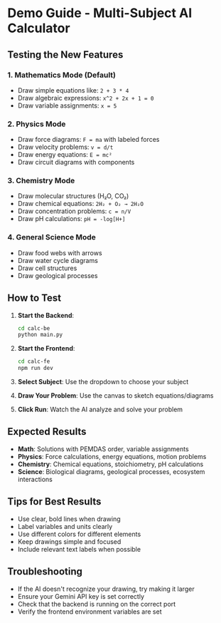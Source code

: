 # Demo Guide - Multi-Subject AI Calculator

## Testing the New Features

### 1. **Mathematics Mode** (Default)
- Draw simple equations like: `2 + 3 * 4`
- Draw algebraic expressions: `x^2 + 2x + 1 = 0`
- Draw variable assignments: `x = 5`

### 2. **Physics Mode**
- Draw force diagrams: `F = ma` with labeled forces
- Draw velocity problems: `v = d/t`
- Draw energy equations: `E = mc²`
- Draw circuit diagrams with components

### 3. **Chemistry Mode**
- Draw molecular structures (H₂O, CO₂)
- Draw chemical equations: `2H₂ + O₂ → 2H₂O`
- Draw concentration problems: `c = n/V`
- Draw pH calculations: `pH = -log[H+]`

### 4. **General Science Mode**
- Draw food webs with arrows
- Draw water cycle diagrams
- Draw cell structures
- Draw geological processes

## How to Test

1. **Start the Backend**:
   ```bash
   cd calc-be
   python main.py
   ```

2. **Start the Frontend**:
   ```bash
   cd calc-fe
   npm run dev
   ```

3. **Select Subject**: Use the dropdown to choose your subject

4. **Draw Your Problem**: Use the canvas to sketch equations/diagrams

5. **Click Run**: Watch the AI analyze and solve your problem

## Expected Results

- **Math**: Solutions with PEMDAS order, variable assignments
- **Physics**: Force calculations, energy equations, motion problems
- **Chemistry**: Chemical equations, stoichiometry, pH calculations
- **Science**: Biological diagrams, geological processes, ecosystem interactions

## Tips for Best Results

- Use clear, bold lines when drawing
- Label variables and units clearly
- Use different colors for different elements
- Keep drawings simple and focused
- Include relevant text labels when possible

## Troubleshooting

- If the AI doesn't recognize your drawing, try making it larger
- Ensure your Gemini API key is set correctly
- Check that the backend is running on the correct port
- Verify the frontend environment variables are set

